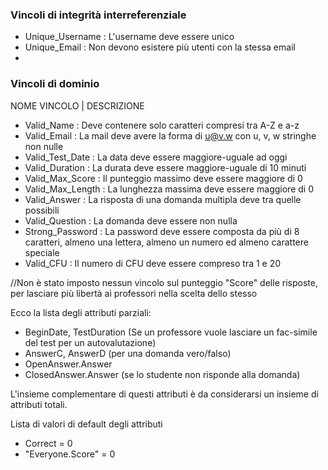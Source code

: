 ### Vincoli di integrità interreferenziale
- Unique_Username : L'username deve essere unico
- Unique_Email : Non devono esistere più utenti con la stessa email
- 
### Vincoli di dominio
NOME VINCOLO | DESCRIZIONE
- Valid_Name : Deve contenere solo caratteri compresi tra A-Z e a-z
- Valid_Email : La mail deve avere la forma di u@v.w con u, v, w stringhe non nulle 
- Valid_Test_Date : La data deve essere maggiore-uguale ad oggi
- Valid_Duration : La durata deve essere maggiore-uguale di 10 minuti
- Valid_Max_Score : Il punteggio massimo deve essere maggiore di 0
- Valid_Max_Length : La lunghezza massima deve essere maggiore di 0
- Valid_Answer : La risposta di una domanda multipla deve tra quelle possibili
- Valid_Question : La domanda deve essere non nulla
- Strong_Password : La password deve essere composta da più di 8 caratteri, almeno una lettera, almeno un numero ed almeno carattere speciale
- Valid_CFU : Il numero di CFU deve essere compreso tra 1 e 20

//Non è stato imposto nessun vincolo sul punteggio "Score" delle risposte, per lasciare più libertà ai professori nella scelta dello stesso

Ecco la lista degli attributi parziali:
- BeginDate, TestDuration (Se un professore vuole lasciare un fac-simile del test per un autovalutazione)
- AnswerC, AnswerD (per una domanda vero/falso)
- OpenAnswer.Answer 
- ClosedAnswer.Answer (se lo studente non risponde alla domanda)

L'insieme complementare di questi attributi è da considerarsi un insieme di attributi totali.

Lista di valori di default degli attributi
- Correct = 0
- "Everyone.Score" = 0
